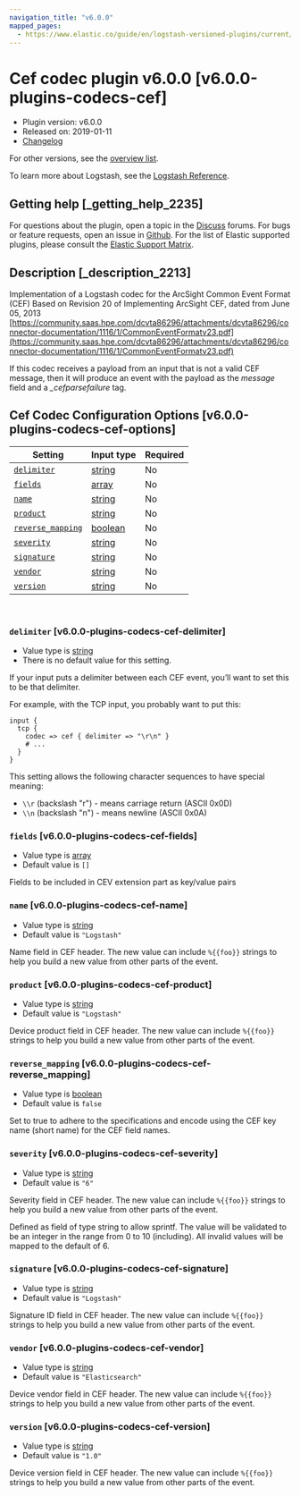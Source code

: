 ```yaml
---
navigation_title: "v6.0.0"
mapped_pages:
  - https://www.elastic.co/guide/en/logstash-versioned-plugins/current/v6.0.0-plugins-codecs-cef.html
---
```


# Cef codec plugin v6.0.0 [v6.0.0-plugins-codecs-cef]


* Plugin version: v6.0.0
* Released on: 2019-01-11
* [Changelog](https://github.com/logstash-plugins/logstash-codec-cef/blob/v6.0.0/CHANGELOG.md)

For other versions, see the [overview list](codec-cef-index.md).

To learn more about Logstash, see the [Logstash Reference](logstash://reference/index.md).

## Getting help [_getting_help_2235]

For questions about the plugin, open a topic in the [Discuss](http://discuss.elastic.co) forums. For bugs or feature requests, open an issue in [Github](https://github.com/logstash-plugins/logstash-codec-cef). For the list of Elastic supported plugins, please consult the [Elastic Support Matrix](https://www.elastic.co/support/matrix#matrix_logstash_plugins).


## Description [_description_2213]

Implementation of a Logstash codec for the ArcSight Common Event Format (CEF) Based on Revision 20 of Implementing ArcSight CEF, dated from June 05, 2013 [https://community.saas.hpe.com/dcvta86296/attachments/dcvta86296/connector-documentation/1116/1/CommonEventFormatv23.pdf](https://community.saas.hpe.com/dcvta86296/attachments/dcvta86296/connector-documentation/1116/1/CommonEventFormatv23.pdf)

If this codec receives a payload from an input that is not a valid CEF message, then it will produce an event with the payload as the *message* field and a *_cefparsefailure* tag.


## Cef Codec Configuration Options [v6.0.0-plugins-codecs-cef-options]

| Setting | Input type | Required |
| --- | --- | --- |
| [`delimiter`](v6-0-0-plugins-codecs-cef.md#v6.0.0-plugins-codecs-cef-delimiter) | [string](logstash://reference/configuration-file-structure.md#string) | No |
| [`fields`](v6-0-0-plugins-codecs-cef.md#v6.0.0-plugins-codecs-cef-fields) | [array](logstash://reference/configuration-file-structure.md#array) | No |
| [`name`](v6-0-0-plugins-codecs-cef.md#v6.0.0-plugins-codecs-cef-name) | [string](logstash://reference/configuration-file-structure.md#string) | No |
| [`product`](v6-0-0-plugins-codecs-cef.md#v6.0.0-plugins-codecs-cef-product) | [string](logstash://reference/configuration-file-structure.md#string) | No |
| [`reverse_mapping`](v6-0-0-plugins-codecs-cef.md#v6.0.0-plugins-codecs-cef-reverse_mapping) | [boolean](logstash://reference/configuration-file-structure.md#boolean) | No |
| [`severity`](v6-0-0-plugins-codecs-cef.md#v6.0.0-plugins-codecs-cef-severity) | [string](logstash://reference/configuration-file-structure.md#string) | No |
| [`signature`](v6-0-0-plugins-codecs-cef.md#v6.0.0-plugins-codecs-cef-signature) | [string](logstash://reference/configuration-file-structure.md#string) | No |
| [`vendor`](v6-0-0-plugins-codecs-cef.md#v6.0.0-plugins-codecs-cef-vendor) | [string](logstash://reference/configuration-file-structure.md#string) | No |
| [`version`](v6-0-0-plugins-codecs-cef.md#v6.0.0-plugins-codecs-cef-version) | [string](logstash://reference/configuration-file-structure.md#string) | No |

 

### `delimiter` [v6.0.0-plugins-codecs-cef-delimiter]

* Value type is [string](logstash://reference/configuration-file-structure.md#string)
* There is no default value for this setting.

If your input puts a delimiter between each CEF event, you’ll want to set this to be that delimiter.

For example, with the TCP input, you probably want to put this:

```
input {
  tcp {
    codec => cef { delimiter => "\r\n" }
    # ...
  }
}
```
This setting allows the following character sequences to have special meaning:

* `\\r` (backslash "r") - means carriage return (ASCII 0x0D)
* `\\n` (backslash "n") - means newline (ASCII 0x0A)


### `fields` [v6.0.0-plugins-codecs-cef-fields]

* Value type is [array](logstash://reference/configuration-file-structure.md#array)
* Default value is `[]`

Fields to be included in CEV extension part as key/value pairs


### `name` [v6.0.0-plugins-codecs-cef-name]

* Value type is [string](logstash://reference/configuration-file-structure.md#string)
* Default value is `"Logstash"`

Name field in CEF header. The new value can include `%{{foo}}` strings to help you build a new value from other parts of the event.


### `product` [v6.0.0-plugins-codecs-cef-product]

* Value type is [string](logstash://reference/configuration-file-structure.md#string)
* Default value is `"Logstash"`

Device product field in CEF header. The new value can include `%{{foo}}` strings to help you build a new value from other parts of the event.


### `reverse_mapping` [v6.0.0-plugins-codecs-cef-reverse_mapping]

* Value type is [boolean](logstash://reference/configuration-file-structure.md#boolean)
* Default value is `false`

Set to true to adhere to the specifications and encode using the CEF key name (short name) for the CEF field names.


### `severity` [v6.0.0-plugins-codecs-cef-severity]

* Value type is [string](logstash://reference/configuration-file-structure.md#string)
* Default value is `"6"`

Severity field in CEF header. The new value can include `%{{foo}}` strings to help you build a new value from other parts of the event.

Defined as field of type string to allow sprintf. The value will be validated to be an integer in the range from 0 to 10 (including). All invalid values will be mapped to the default of 6.


### `signature` [v6.0.0-plugins-codecs-cef-signature]

* Value type is [string](logstash://reference/configuration-file-structure.md#string)
* Default value is `"Logstash"`

Signature ID field in CEF header. The new value can include `%{{foo}}` strings to help you build a new value from other parts of the event.


### `vendor` [v6.0.0-plugins-codecs-cef-vendor]

* Value type is [string](logstash://reference/configuration-file-structure.md#string)
* Default value is `"Elasticsearch"`

Device vendor field in CEF header. The new value can include `%{{foo}}` strings to help you build a new value from other parts of the event.


### `version` [v6.0.0-plugins-codecs-cef-version]

* Value type is [string](logstash://reference/configuration-file-structure.md#string)
* Default value is `"1.0"`

Device version field in CEF header. The new value can include `%{{foo}}` strings to help you build a new value from other parts of the event.



